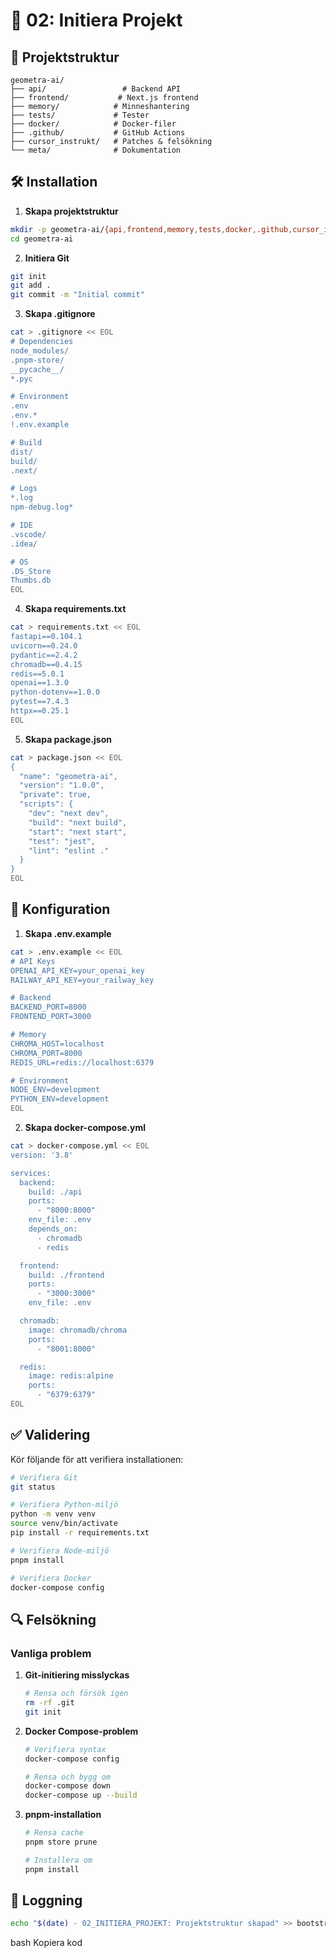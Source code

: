 # 🚀 02: Initiera Projekt

## 📁 Projektstruktur

```
geometra-ai/
├── api/                 # Backend API
├── frontend/           # Next.js frontend
├── memory/            # Minneshantering
├── tests/             # Tester
├── docker/            # Docker-filer
├── .github/           # GitHub Actions
├── cursor_instrukt/   # Patches & felsökning
└── meta/              # Dokumentation
```

## 🛠️ Installation

1. **Skapa projektstruktur**
```bash
mkdir -p geometra-ai/{api,frontend,memory,tests,docker,.github,cursor_instrukt,meta}
cd geometra-ai
```

2. **Initiera Git**
```bash
git init
git add .
git commit -m "Initial commit"
```

3. **Skapa .gitignore**
```bash
cat > .gitignore << EOL
# Dependencies
node_modules/
.pnpm-store/
__pycache__/
*.pyc

# Environment
.env
.env.*
!.env.example

# Build
dist/
build/
.next/

# Logs
*.log
npm-debug.log*

# IDE
.vscode/
.idea/

# OS
.DS_Store
Thumbs.db
EOL
```

4. **Skapa requirements.txt**
```bash
cat > requirements.txt << EOL
fastapi==0.104.1
uvicorn==0.24.0
pydantic==2.4.2
chromadb==0.4.15
redis==5.0.1
openai==1.3.0
python-dotenv==1.0.0
pytest==7.4.3
httpx==0.25.1
EOL
```

5. **Skapa package.json**
```bash
cat > package.json << EOL
{
  "name": "geometra-ai",
  "version": "1.0.0",
  "private": true,
  "scripts": {
    "dev": "next dev",
    "build": "next build",
    "start": "next start",
    "test": "jest",
    "lint": "eslint ."
  }
}
EOL
```

## 🔧 Konfiguration

1. **Skapa .env.example**
```bash
cat > .env.example << EOL
# API Keys
OPENAI_API_KEY=your_openai_key
RAILWAY_API_KEY=your_railway_key

# Backend
BACKEND_PORT=8000
FRONTEND_PORT=3000

# Memory
CHROMA_HOST=localhost
CHROMA_PORT=8000
REDIS_URL=redis://localhost:6379

# Environment
NODE_ENV=development
PYTHON_ENV=development
EOL
```

2. **Skapa docker-compose.yml**
```bash
cat > docker-compose.yml << EOL
version: '3.8'

services:
  backend:
    build: ./api
    ports:
      - "8000:8000"
    env_file: .env
    depends_on:
      - chromadb
      - redis

  frontend:
    build: ./frontend
    ports:
      - "3000:3000"
    env_file: .env

  chromadb:
    image: chromadb/chroma
    ports:
      - "8001:8000"

  redis:
    image: redis:alpine
    ports:
      - "6379:6379"
EOL
```

## ✅ Validering

Kör följande för att verifiera installationen:

```bash
# Verifiera Git
git status

# Verifiera Python-miljö
python -m venv venv
source venv/bin/activate
pip install -r requirements.txt

# Verifiera Node-miljö
pnpm install

# Verifiera Docker
docker-compose config
```

## 🔍 Felsökning

### Vanliga problem

1. **Git-initiering misslyckas**
   ```bash
   # Rensa och försök igen
   rm -rf .git
   git init
   ```

2. **Docker Compose-problem**
   ```bash
   # Verifiera syntax
   docker-compose config
   
   # Rensa och bygg om
   docker-compose down
   docker-compose up --build
   ```

3. **pnpm-installation**
   ```bash
   # Rensa cache
   pnpm store prune
   
   # Installera om
   pnpm install
   ```

## 📝 Loggning

```bash
echo "$(date) - 02_INITIERA_PROJEKT: Projektstruktur skapad" >> bootstrap_status.log
```

bash
Kopiera kod
